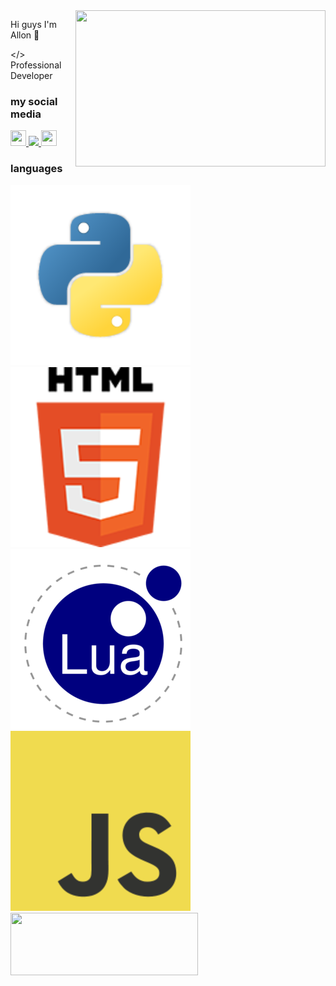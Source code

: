 <img src="https://media.giphy.com/media/TZsNGr9cLK0KsVdHZN/giphy.gif" align="right" width="400" height="250">


Hi guys I'm Allon :imp:

</> Professional Developer

### my social media

[<img height="25" width="25" src="https://unpkg.com/simple-icons@v7/icons/discord.svg" />
][discord]
[<img height="25" width="" src="https://unpkg.com/simple-icons@v7/icons/instagram.svg" />
][instagram]
[<img height="25" width="25" src="https://unpkg.com/simple-icons@v7/icons/youtube.svg" />
][youtube]

### languages

<img src="https://raw.githubusercontent.com/github/explore/80688e429a7d4ef2fca1e82350fe8e3517d3494d/topics/python/python.png">
<img src="https://raw.githubusercontent.com/github/explore/80688e429a7d4ef2fca1e82350fe8e3517d3494d/topics/html/html.png">
<img src="https://raw.githubusercontent.com/github/explore/80688e429a7d4ef2fca1e82350fe8e3517d3494d/topics/lua/lua.png">
<img src="https://raw.githubusercontent.com/github/explore/80688e429a7d4ef2fca1e82350fe8e3517d3494d/topics/javascript/javascript.png">

<img src="https://camo.githubusercontent.com/8a37ebacef75b7347303b4f3cd32701b64d43498f9878b648b261e32f5308b3c/68747470733a2f2f636f756e742e6765746c6f6c692e636f6d2f6765742f403a616464693030303030" width="300" height="100">

[youtube]: https://www.youtube.com/c/Allon31/videos
[instagram]: https://www.instagram.com/allon47128/
[discord]: https://discord.gg/espinoza




